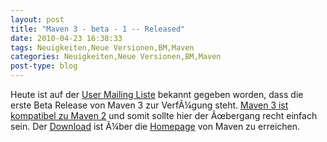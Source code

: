 ```yaml
---
layout: post
title: "Maven 3 - beta - 1 -- Released"
date: 2010-04-23 16:38:33
tags: Neuigkeiten,Neue Versionen,BM,Maven
categories: Neuigkeiten,Neue Versionen,BM,Maven
post-type: blog
---
```

Heute ist auf der <a href="http://old.nabble.com/-ANN--Apache-Maven-3.0-beta-1-Released-ts28341110.html">User Mailing Liste</a> bekannt gegeben worden, dass die erste Beta Release von Maven 3 zur VerfÃ¼gung steht. <a href="http://cwiki.apache.org/MAVEN/maven-3x-compatibility-notes.html">Maven 3 ist kompatibel zu Maven 2</a> und somit sollte hier der Ãœbergang recht einfach sein. 
Der <a href="http://maven.apache.org/download.html">Download</a> ist Ã¼ber die <a href="http://maven.apache.org">Homepage</a> von Maven zu erreichen.